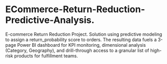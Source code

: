 # ECommerce-Return-Reduction-Predictive-Analysis.
E-commerce Return Reduction Project. Solution using predictive modeling to assign a return_probability score to orders. The resulting data fuels a 3-page Power BI dashboard for KPI monitoring, dimensional analysis (Category, Geography), and drill-through access to a granular list of high-risk products for fulfillment teams.
